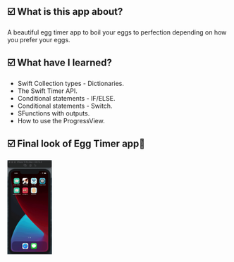 <h2>☑️ What is this app about?</h2>
<p>A beautiful egg timer app to boil your eggs to perfection depending on how you prefer your eggs.</p>
<h2>☑️ What have I learned?</h2>
<ul>
  <li>Swift Collection types - Dictionaries.</li>
  <li>The Swift Timer API.</li>
  <li>Conditional statements - IF/ELSE. </li>
  <li>Conditional statements - Switch.</li>
  <li>SFunctions with outputs.</li>
  <li>How to use the ProgressView.</li>
</ul>
<h2>☑️ Final look of Egg Timer app🍳</h2>
<img src="eggTimer.gif" alt="eggTimer" width="20%" height="50%">

